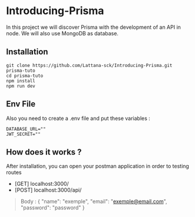 # Introducing-Prisma

In this project we will discover Prisma with the development of an API in node.
We will also use MongoDB as database.

## Installation

```
git clone https://github.com/Lattana-sck/Introducing-Prisma.git prisma-tuto 
cd prisma-tuto
npm install
npm run dev
```

## Env File
Also you need to create a .env file and put these variables : 
```
DATABASE_URL=""
JWT_SECRET=""
```

## How does it works ?
After installation, you can open your postman application in order to testing routes
- [GET] localhost:3000/
- [POST] localhost:3000/api/ 
>    Body : {
>               "name": "exemple",
>               "email": "exemple@email.com",
>               "password": "password"
>             }
